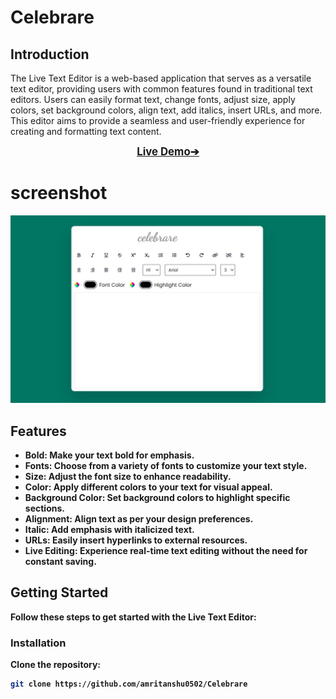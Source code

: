 # Celebrare

## Introduction

The Live Text Editor is a web-based application that serves as a versatile text editor, providing users with common features found in traditional text editors. Users can easily format text, change fonts, adjust size, apply colors, set background colors, align text, add italics, insert URLs, and more. This editor aims to provide a seamless and user-friendly experience for creating and formatting text content.
<div align="center">

<span style="font-size: larger; text-decoration: underline; "><strong>[Live Demo➔](https://amritanshu0502.github.io/Celebrare/)</span>

</div>

# screenshot
![Scrrenshot](https://github.com/amritanshu0502/Celebrare/blob/main/Screenshot.jpeg)



## Features

- **Bold**: Make your text bold for emphasis.
- **Fonts**: Choose from a variety of fonts to customize your text style.
- **Size**: Adjust the font size to enhance readability.
- **Color**: Apply different colors to your text for visual appeal.
- **Background Color**: Set background colors to highlight specific sections.
- **Alignment**: Align text as per your design preferences.
- **Italic**: Add emphasis with italicized text.
- **URLs**: Easily insert hyperlinks to external resources.
- **Live Editing**: Experience real-time text editing without the need for constant saving.

## Getting Started

Follow these steps to get started with the Live Text Editor:

### Installation

Clone the repository:

```bash
git clone https://github.com/amritanshu0502/Celebrare
